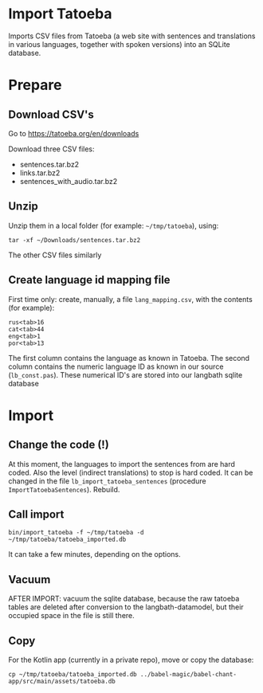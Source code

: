 # Import Tatoeba

Imports CSV files from Tatoeba (a web site with sentences and translations in various languages,
together with spoken versions) into an SQLite database.

# Prepare

## Download CSV's

Go to https://tatoeba.org/en/downloads

Download three CSV files:
* sentences.tar.bz2
* links.tar.bz2
* sentences_with_audio.tar.bz2

## Unzip
Unzip them in a local folder (for example: `~/tmp/tatoeba`), using:
```
tar -xf ~/Downloads/sentences.tar.bz2
```
The other CSV files similarly

## Create language id mapping file
First time only: create, manually, a file `lang_mapping.csv`, with the contents (for example):
```
rus<tab>16
cat<tab>44
eng<tab>1
por<tab>13
```

The first column contains the language as known in Tatoeba.
The second column contains the numeric language ID as known in our source (`lb_const.pas`).
These numerical ID's are stored into our langbath sqlite database

# Import

## Change the code (!)
At this moment, the languages to import the sentences from are hard coded.
Also the level (indirect translations) to stop is hard coded.
It can be changed in the file `lb_import_tatoeba_sentences` (procedure `ImportTatoebaSentences`).
Rebuild.

## Call import
```
bin/import_tatoeba -f ~/tmp/tatoeba -d ~/tmp/tatoeba/tatoeba_imported.db
```
It can take a few minutes, depending on the options.

## Vacuum
AFTER IMPORT: vacuum the sqlite database, because the raw tatoeba tables are deleted
after conversion to the langbath-datamodel, but their occupied space in the file is still there.

## Copy
For the Kotlin app (currently in a private repo), move or copy the database:
```
cp ~/tmp/tatoeba/tatoeba_imported.db ../babel-magic/babel-chant-app/src/main/assets/tatoeba.db
```
